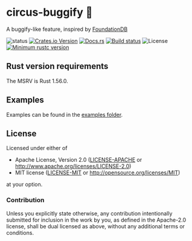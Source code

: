 # circus-buggify :circus_tent:

A buggify-like feature, inspired by [FoundationDB](https://foundationdb.org)

![status](https://img.shields.io/badge/status-experimental-red)
[![Crates.io Version](https://img.shields.io/crates/v/circus_buggify.svg)](https://crates.io/crates/circus_simulation)
[![Docs.rs](https://img.shields.io/docsrs/circus_buggify)](https://docs.rs/circus_simulation)
[![Build status](https://github.com/PierreZ/circus/workflows/Build%20and%20test/badge.svg)](https://github.com/PierreZ/circus/actions)
![License](https://img.shields.io/badge/license-Apache--2.0_OR_MIT-blue.svg)
[![Minimum rustc version](https://img.shields.io/badge/rustc-1.56.0+-lightgray.svg)](#rust-version-requirements)

## Rust version requirements

The MSRV is Rust 1.56.0.

## Examples

Examples can be found in the [examples folder](/circus-buggify/examples).

## License

Licensed under either of

* Apache License, Version 2.0 ([LICENSE-APACHE](/LICENSE-APACHE) or http://www.apache.org/licenses/LICENSE-2.0)
* MIT license ([LICENSE-MIT](/LICENSE-MIT) or http://opensource.org/licenses/MIT)

at your option.

### Contribution

Unless you explicitly state otherwise, any contribution intentionally submitted
for inclusion in the work by you, as defined in the Apache-2.0 license, shall be
dual licensed as above, without any additional terms or conditions.
